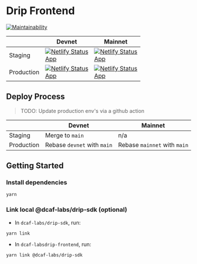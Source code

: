 # Drip Frontend

[![Maintainability](https://api.codeclimate.com/v1/badges/652ca31a64079f1ebc00/maintainability)](https://codeclimate.com/repos/62c90637d150fe5a9a00007f/maintainability)

|            | Devnet                                                                                                                                                                                                             | Mainnet                                                                                                                                                                                                      |
| ---------- | ------------------------------------------------------------------------------------------------------------------------------------------------------------------------------------------------------------------ | ------------------------------------------------------------------------------------------------------------------------------------------------------------------------------------------------------------ |
| Staging    | [![Netlify Status](https://api.netlify.com/api/v1/badges/422e3c8e-777a-47fa-a58e-604a61d42539/deploy-status)](https://app.netlify.com/sites/drip-devnet-staging/deploys) <br/> [App](https://devnet.drip.dcaf.app) | [![Netlify Status](https://api.netlify.com/api/v1/badges/bda75dec-d6e1-4788-bb16-a481726c39e5/deploy-status)](https://app.netlify.com/sites/drip-mainnet-staging/deploys) <br/> [App](https://drip.dcaf.app) |
| Production | [![Netlify Status](https://api.netlify.com/api/v1/badges/f1eefc24-2172-41cb-9a87-0250762c0848/deploy-status)](https://app.netlify.com/sites/devnet-drip/deploys) <br/> [App](https://devnet.drip.dcaf.so)          | [![Netlify Status](https://api.netlify.com/api/v1/badges/47c5386b-c0ef-4bc4-b3bf-5eda0a9c378d/deploy-status)](https://app.netlify.com/sites/drip-dcaf/deploys) <br/> [App](https://drip.dcaf.so)             |

## Deploy Process

> TODO: Update production env's via a github action

|            | Devnet                      | Mainnet                      |
| ---------- | --------------------------- | ---------------------------- |
| Staging    | Merge to `main`             | n/a                          |
| Production | Rebase `devnet` with `main` | Rebase `mainnet` with `main` |

## Getting Started

### Install dependencies

```bash
yarn
```

### Link local @dcaf-labs/drip-sdk (optional)

- In `dcaf-labs/drip-sdk`, run:

```bash
yarn link
```

- In `dcaf-labsdrip-frontend`, run:

```bash
yarn link @dcaf-labs/drip-sdk
```
